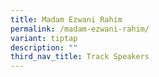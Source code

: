 ```yaml
---
title: Madam Ezwani Rahim
permalink: /madam-ezwani-rahim/
variant: tiptap
description: ""
third_nav_title: Track Speakers
---
```

